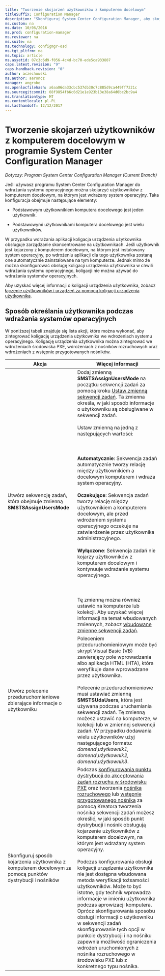 ```yaml
---
title: "Tworzenie skojarzeń użytkowników z komputerem docelowym"
titleSuffix: Configuration Manager
description: "Skonfiguruj System Center Configuration Manager, aby skojarzyć użytkowników z komputerów docelowych, podczas wdrażania systemów operacyjnych."
ms.custom: na
ms.date: 10/06/2016
ms.prod: configuration-manager
ms.reviewer: na
ms.suite: na
ms.technology: configmgr-osd
ms.tgt_pltfrm: na
ms.topic: article
ms.assetid: 07c3c6d9-f056-4c4d-bc70-ede5ca933807
caps.latest.revision: "9"
caps.handback.revision: "0"
author: aczechowski
ms.author: aaroncz
manager: angrobe
ms.openlocfilehash: a6aa06da33cbc537db30c7c885d9ca449ff7221c
ms.sourcegitcommit: 08f9854fb6c6d21e1e923b13e38a64d0bc2bc9a4
ms.translationtype: MT
ms.contentlocale: pl-PL
ms.lasthandoff: 12/12/2017
---
```

# <a name="associate-users-with-a-destination-computer-in-system-center-configuration-manager"></a>Tworzenie skojarzeń użytkowników z komputerem docelowym w programie System Center Configuration Manager

*Dotyczy: Program System Center Configuration Manager (Current Branch)*

Jeśli używasz programu System Center Configuration Manager do wdrażania systemu operacyjnego można skojarzyć użytkowników z komputerem docelowym, na którym jest wdrażany system operacyjny. Taka konfiguracja obejmuje następujące elementy:  

-   Podstawowym użytkownikiem komputera docelowego jest jeden użytkownik.  

-   Podstawowymi użytkownikami komputera docelowego jest wielu użytkowników.  

 W przypadku wdrażania aplikacji koligacja urządzenia użytkownika obsługuje zarządzanie skoncentrowane na użytkownikach. Jeśli użytkownik jest kojarzony z komputerem docelowym, na którym jest instalowany system operacyjny, po wdrożeniu aplikacji dla tego użytkownika zostaną one automatycznie zainstalowane na tym komputerze. Jednak mimo że można skonfigurować obsługę koligacji urządzenia użytkownika w chwili wdrażania systemu operacyjnego, koligacji nie można używać do wdrażania systemów operacyjnych.  

 Aby uzyskać więcej informacji o koligacji urządzenia użytkownika, zobacz [łączenie użytkowników i urządzeń za pomocą koligacji urządzenia użytkownika](../../apps/deploy-use/link-users-and-devices-with-user-device-affinity.md).  

## <a name="how-to-specify-a-user-when-you-deploy-operating-systems"></a>Sposób określania użytkownika podczas wdrażania systemów operacyjnych  
 W poniższej tabeli znajduje się lista akcji, które można wykonać, aby zintegrować koligację urządzenia użytkownika we wdrożeniach systemu operacyjnego. Koligację urządzenia użytkownika można zintegrować we wdrożeniach środowiska PXE, wdrożeniach z nośników rozruchowych oraz wdrożeniach z wstępnie przygotowanych nośników.  

|Akcja|Więcej informacji|  
|------------|----------------------|  
|Utwórz sekwencję zadań, która obejmuje zmienną **SMSTSAssignUsersMode**|Dodaj zmienną **SMSTSAssignUsersMode** na początku sekwencji zadań za pomocą kroku [Ustaw zmienną sekwencji zadań](../../osd/understand/task-sequence-steps.md#BKMK_SetTaskSequenceVariable). Ta zmienna określa, w jaki sposób informacje o użytkowniku są obsługiwane w sekwencji zadań.<br /><br /> Ustaw zmienną na jedną z następujących wartości:<br /><br /> <br /><br /> **Automatycznie**: Sekwencja zadań automatycznie tworzy relację między użytkownikiem a docelowym komputerem i wdraża system operacyjny.<br /><br /> **Oczekujące**: Sekwencja zadań tworzy relację między użytkownikiem a komputerem docelowym, ale przed wdrożeniem systemu operacyjnego oczekuje na zatwierdzenie przez użytkownika administracyjnego.<br /><br /> **Wyłączone**: Sekwencja zadań nie kojarzy użytkowników z komputerem docelowym i kontynuuje wdrażanie systemu operacyjnego.<br /><br /> <br /><br /> Tę zmienną można również ustawić na komputerze lub kolekcji. Aby uzyskać więcej informacji na temat wbudowanych zmiennych, zobacz [wbudowane zmienne sekwencji zadań](../../osd/understand/task-sequence-built-in-variables.md).|  
|Utwórz polecenie przeduruchomieniowe zbierające informacje o użytkowniku|Poleceniem przeduruchomieniowym może być skrypt Visual Basic (VB) zawierający pole wprowadzania albo aplikacja HTML (HTA), która weryfikuje dane wprowadzane przez użytkownika.<br /><br /> Polecenie przeduruchomieniowe musi ustawiać zmienną **SMSTSUdaUsers**, która jest używana podczas uruchamiania sekwencji zadań. Tę zmienną możesz ustawić na komputerze, w kolekcji lub w zmiennej sekwencji zadań. W przypadku dodawania wielu użytkowników użyj następującego formatu: *domena\użytkownik1, domena\użytkownik2, domena\użytkownik3*.|  
|Skonfiguruj sposób kojarzenia użytkownika z komputerem docelowym za pomocą punktów dystrybucji i nośników|Podczas [konfigurowania punktu dystrybucji do akceptowania żądań rozruchu w środowisku PXE](https://technet.microsoft.com/library/mt627944\(TechNet.10\).aspx#BKMK_PXEDistributionPoint) oraz tworzenia [nośnika rozruchowego](http://technet.microsoft.com/library/mt627921\(TechNet.10\).aspx) lub [wstępnie przygotowanego nośnika](https://technet.microsoft.com/library/mt627922\(TechNet.10\).aspx) za pomocą Kreatora tworzenia nośnika sekwencji zadań możesz określić, w jaki sposób punkt dystrybucji i nośnik obsługują kojarzenie użytkowników z komputerem docelowym, na którym jest wdrażany system operacyjny.<br /><br /> Podczas konfigurowania obsługi koligacji urządzenia użytkownika nie jest dostępna wbudowana metoda weryfikacji tożsamości użytkowników. Może to być istotne, gdy technik wprowadza informacje w imieniu użytkownika podczas aprowizacji komputera. Oprócz skonfigurowania sposobu obsługi informacji o użytkowniku w sekwencji zadań skonfigurowanie tych opcji w punkcie dystrybucji i na nośniku zapewnia możliwość ograniczenia wdrożeń uruchomionych z nośnika rozruchowego w środowisku PXE lub z konkretnego typu nośnika.|  
